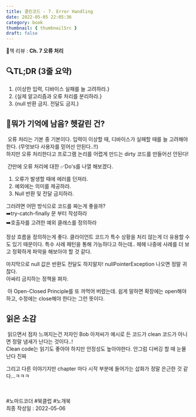 ```yaml
---
title: 클린코드 - 7. Error Handling
date: 2022-05-05 22:05:36
category: book
thumbnail: { thumbnailSrc }
draft: false
---
```


📙책 리뷰 : **Ch. 7 오류 처리**<br>

## 🔍TL;DR (3줄 요약)

1. {이상한 입력, 디바이스 실패를 늘 고려하라.}
2. {실제 알고리즘과 오류 처리를 분리하라.}
3. {null 반환 금지. 전달도 금지.}

## 🤔뭐가 기억에 남음? 헷갈린 건?

&nbsp;오류 처리는 기본 중 기본이다. 입력이 이상할 때, 디바이스가 실패할 때를 늘 고려해야한다. (무엇보다 사용자를 믿어선 안된다..!!)<br>
하지만 오류 처리한다고 프로그램 논리를 어렵게 만드는 dirty 코드를 만들어선 안된다!  

&nbsp;간만에 오류 처리에 대한 ✅Do's를 나열 해보겠다.
1. 오류가 발생할 때에 에러를 던져라.
2. 예외에는 의미를 제공하라.
3. Null 반환 및 전달 금지하라.  

그러려면 어떤 방식으로 코드를 짜는게 좋을까?<br>
➡️try-catch-finally 문 부터 작성하라<br>
➡️호출자를 고려한 예외 클래스를 정의하라  

정상 흐름을 정의하는게 좋다. 클라이언트 코드가 특수 상황을 처리 않는게 더 유용할 수도 있기 때문이다. 특수 사례 패턴을 통해 가능하다고 하는데.. 헤헤 나중에 사례를 더 보고 정확하게 파악을 해보아야 할 것 같다.  

마지막으로 null 값은 반환도 전달도 하지말자! nullPointerException 나오면 정말 귀찮다.<br>
아싸리 금지하는 정책을 펴자.  

&nbsp;아 Open-Closed Principle를 또 까먹어 버렸는데.
쉽게 말하면 확장에는 open해야 하고, 수정에는 close해야 한다는 그런 뜻이다.
## 읽은 소감

&nbsp;읽으면서 점차 느껴지는건 저자인 Bob 아저씨가 예시로 든 코드가 clean 코드가 아니면 정말 냄새가 난다는 것이다..!<br>
Clean code는 읽기도 좋아야 하지만 안정성도 높아야한다. 안그럼 디버깅 할 때 눈물난다 진짜  

그리고 다른 이야기지만 chapter 마다 시작 부분에 들어가는 삽화가 정말 은근한 것 같다...ㅋㅋㅋ

<br><br> #노마드코더 #북클럽 #노개북<br>
최종 작성일 : 2022-05-06
